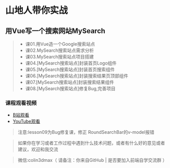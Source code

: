 # 山地人带你实战
## 用Vue写一个搜索网站MySearch

>* 课01.用Vue造一个Google搜索站点
>* 课02.MySearch搜索站点需求分析
>* 课03.MySearch搜索站点项目搭建
>* 课04.[MySearch搜索站点]封装首页Logo组件
>* 课05.[MySearch搜索站点]封装首页搜索组件
>* 课06.[MySearch搜索站点]封装搜索结果页顶部组件
>* 课07.[MySearch搜索站点]封装搜索结果组件
>* 课08.[MySearch搜索站点]修复Bug,完善项目

### 课程观看视频 
* [B站观看](https://space.bilibili.com/390120104/channel/detail?cid=60892)
* [YouTube观看](https://www.youtube.com/watch?v=GLtvh9E2ArI&list=PLA0YHwTjkRzvxYH9BRxDmjqumLGxw3CIe)

> 注意:lesson09为Bug修复课，修正 RoundSearchBar的v-model报错

> 如果你在学习或者工作过程中遇到什么技术问题，或者有什么好的意见或者建议，欢迎和我交流  

> 微信:colin3dmax（ 请备注：你来自GitHub | 是否要加入前端自学交流群 ）
